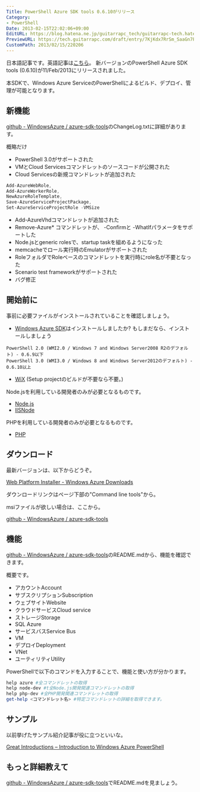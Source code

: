 ```yaml
---
Title: PowerShell Azure SDK tools 0.6.10がリリース
Category:
- PowerShell
Date: 2013-02-15T22:02:06+09:00
EditURL: https://blog.hatena.ne.jp/guitarrapc_tech/guitarrapc-tech.hatenablog.com/atom/entry/6802418398340412503
PreviewURL: https://tech.guitarrapc.com/draft/entry/7KjKdx7RrSm_SaaGn7Paex47iCw
CustomPath: 2013/02/15/220206
---
```


<!--
Date: 2013-02-15T22:02:06+09:00
URL: https://tech.guitarrapc.com/entry/2013/02/15/220206
-->

日本語記事です。英語記事は[こちら](http://guitarrapc.wordpress.com/2013/02/16/powershell-new-version-of-the-azure-sdk-has-been-released/?preview=true&amp;preview_id=1672)。
新バージョンのPowerShell Azure SDK tools (0.6.10)が11/Feb/2013にリリースされました。

本SDKで、Windows Azure ServiceのPowerShellによるビルド、デプロイ、管理が可能となります。

## 新機能

[github - WindowsAzure  / azure-sdk-tools](https://github.com/WindowsAzure/azure-sdk-tools)のChangeLog.txtに詳細があります。

概略だけ

- PowerShell 3.0がサポートされた
- VMとCloud Servicesコマンドレットのソースコードが公開された
- Cloud Servicesの新規コマンドレットが追加された

```ps1
Add-AzureWebRole,
Add-AzureWorkerRole,
NewAzureRoleTemplate,
Save-AzureServiceProjectPackage,
Set-AzureServiceProjectRole -VMSize
```

- Add-AzureVhdコマンドレットが追加された
- Remove-Azure* コマンドレットが、 -Confirmと -WhatIfパラメータをサポートした
- Node.jsとgeneric rolesで、startup taskを組めるようになった
- memcacheでロール実行時のEmulatorがサポートされた
- RoleフォルダでRoleベースのコマンドレットを実行時にrole名が不要となった
- Scenario test frameworkがサポートされた
- バグ修正


## 開始前に

事前に必要ファイルがインストールされていることを確認しましょう。

-  [Windows Azure SDK](http://www.windowsazure.com/en-us/downloads/?fb=ja-jp)はインストールしましたか? もしまだなら、インストールしましょう

```
PowerShell 2.0 (WMI2.0 / Windows 7 and Windows Server2008 R2のデフォルト) - 0.6.9以下
PowerShell 3.0 (WMI3.0 / Windows 8 and Windows Server2012のデフォルト) - 0.6.10以上
```

- [WiX](http://wix.sourceforge.net/) (Setup projectのビルドが不要なら不要。)

Node.jsを利用している開発者のみが必要となるものです。

- [Node.js](http://nodejs.org/)
- [IISNode](https://github.com/tjanczuk/iisnode)


PHPを利用している開発者のみが必要となるものです。

- [PHP](http://php.iis.net/)

## ダウンロード

最新バージョンは、以下からどうぞ。

[Web Platform Installer - Windows Azure Downloads](http://www.windowsazure.com/en-us/downloads/)

ダウンロードリンクはページ下部の"Command line tools"から。

msiファイルが欲しい場合は、ここから。

[github - WindowsAzure  / azure-sdk-tools](https://github.com/WindowsAzure/azure-sdk-tools)

## 機能

[github - WindowsAzure  / azure-sdk-tools](https://github.com/WindowsAzure/azure-sdk-tools)のREADME.mdから、機能を確認できます。

概要です。

- アカウントAccount
- サブスクリプションSubscription
- ウェブサイトWebsite
- クラウドサービスCloud service
- ストレージStorage
- SQL Azure
- サービスバスService Bus
- VM
- デプロイDeployment
- VNet
- ユーティリティUtility


PowerShellで以下のコマンドを入力することで、機能と使い方が分かります。

```ps1
help azure #全コマンドレットの取得
help node-dev #t全Node.js開発関連コマンドレットの取得
help php-dev #全PHP開発関連コマンドレットの取得
get-help <コマンドレット名> #特定コマンドレットの詳細を取得できます。
```

## サンプル

以前挙げたサンプル紹介記事が役に立つといいな。

[Great Introductions – Introduction to Windows Azure PowerShell](http://guitarrapc.wordpress.com/2013/02/11/great-introductions-introduction-to-windows-azure-powershell/)

## もっと詳細教えて

[github - WindowsAzure  / azure-sdk-tools](https://github.com/WindowsAzure/azure-sdk-tools)でREADME.mdを見ましょう。
